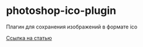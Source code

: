 # photoshop-ico-plugin
Плагин для сохранения изображений в формате ico

[Ссылка на статью](http://blog.app/article/plagin-raboty-s-formatom-ico-dlya-photoshop)
